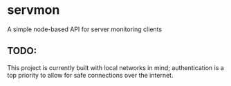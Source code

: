 # servmon
A simple node-based API for server monitoring clients

## TODO:

This project is currently built with local networks in mind; authentication is a top priority to allow for safe connections over the internet.
